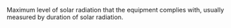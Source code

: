 Maximum level of solar radiation that the equipment complies with, usually measured by duration of solar radiation.
